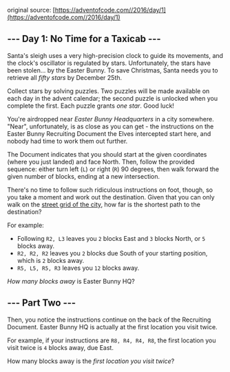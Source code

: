 original source: [https://adventofcode.com//2016/day/1](https://adventofcode.com//2016/day/1)
## --- Day 1: No Time for a Taxicab ---
Santa's sleigh uses a very high-precision clock to guide its movements, and the clock's oscillator is regulated by stars. Unfortunately, the stars have been stolen... by the Easter Bunny.  To save Christmas, Santa needs you to retrieve all *fifty stars* by December 25th.

Collect stars by solving puzzles.  Two puzzles will be made available on each day in the advent calendar; the second puzzle is unlocked when you complete the first.  Each puzzle grants *one star*. Good luck!

You're airdropped near *Easter Bunny Headquarters* in a city somewhere.  "Near", unfortunately, is as close as you can get - the instructions on the Easter Bunny Recruiting Document the Elves intercepted start here, and nobody had time to work them out further.

The Document indicates that you should start at the given coordinates (where you just landed) and face North.  Then, follow the provided sequence: either turn left (`L`) or right (`R`) 90 degrees, then walk forward the given number of blocks, ending at a new intersection.

There's no time to follow such ridiculous instructions on foot, though, so you take a moment and work out the destination.  Given that you can only walk on the [street grid of the city](https://en.wikipedia.org/wiki/Taxicab_geometry), how far is the shortest path to the destination?

For example:


 - Following `R2, L3` leaves you `2` blocks East and `3` blocks North, or `5` blocks away.
 - `R2, R2, R2` leaves you `2` blocks due South of your starting position, which is `2` blocks away.
 - `R5, L5, R5, R3` leaves you `12` blocks away.

*How many blocks away* is Easter Bunny HQ?


## --- Part Two ---
Then, you notice the instructions continue on the back of the Recruiting Document.  Easter Bunny HQ is actually at the first location you visit twice.

For example, if your instructions are `R8, R4, R4, R8`, the first location you visit twice is `4` blocks away, due East.

How many blocks away is the *first location you visit twice*?


